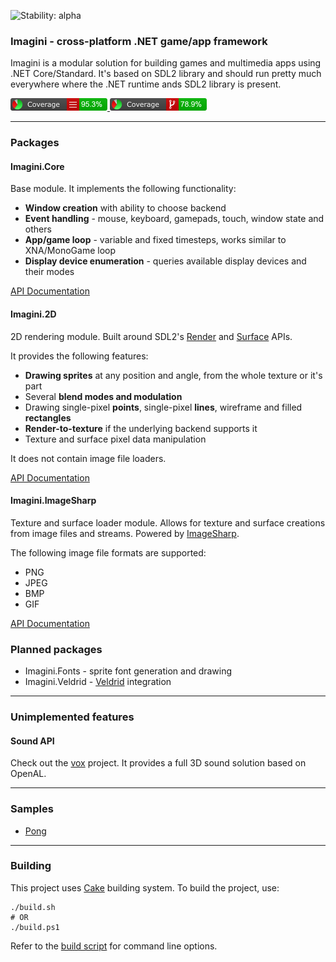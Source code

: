 ![Stability: alpha](https://img.shields.io/badge/stability-alpha-orange.svg)
### Imagini - cross-platform .NET game/app framework
Imagini is a modular solution for building games and multimedia apps using .NET Core/Standard. It's based on SDL2 library and should run pretty much everywhere where the .NET runtime ands SDL2 library is present.

[![Line coverage](coverage/badge_linecoverage.png) ![Branch coverage](coverage/badge_branchcoverage.png)](https://project-grove.github.io/imagini/coverage/)

---
### Packages 
#### Imagini.Core
Base module. It implements the following functionality:
* **Window creation** with ability to choose backend
* **Event handling** - mouse, keyboard, gamepads, touch, window state and others
* **App/game loop** - variable and fixed timesteps, works similar to XNA/MonoGame loop
* **Display device enumeration** - queries available display devices and their modes

[API Documentation](https://project-grove.github.io/imagini/api/core/)

#### Imagini.2D
2D rendering module. Built around SDL2's [Render](https://wiki.libsdl.org/CategoryRender) and [Surface](https://wiki.libsdl.org/CategorySurface) APIs.

It provides the following features:
* **Drawing sprites** at any position and angle, from the whole texture or it's part
* Several **blend modes and modulation**
* Drawing single-pixel **points**, single-pixel **lines**, wireframe and filled **rectangles**
* **Render-to-texture** if the underlying backend supports it
* Texture and surface pixel data manipulation

It does not contain image file loaders.

[API Documentation](https://project-grove.github.io/imagini/api/2d/)


#### Imagini.ImageSharp
Texture and surface loader module. Allows for texture and surface creations from image files and streams. Powered by [ImageSharp](https://github.com/SixLabors/ImageSharp).

The following image file formats are supported:
* PNG
* JPEG
* BMP
* GIF

[API Documentation](https://project-grove.github.io/imagini/api/imagesharp/)

### Planned packages
* Imagini.Fonts - sprite font generation and drawing
* Imagini.Veldrid - [Veldrid](https://github.com/mellinoe/veldrid) integration

---
### Unimplemented features
#### Sound API
Check out the [vox](https://github.com/project-grove/vox) project. It provides a full 3D sound solution based on OpenAL.

---
### Samples
* [Pong](https://github.com/project-grove/imagini/blob/master/Samples/Pong/Game.cs)

---
### Building
This project uses [Cake](https://cakebuild.net/) building system. To build the project, use:
```
./build.sh
# OR
./build.ps1
```

Refer to the [build script](https://github.com/project-grove/imagini/blob/master/build.cake) for command line options.